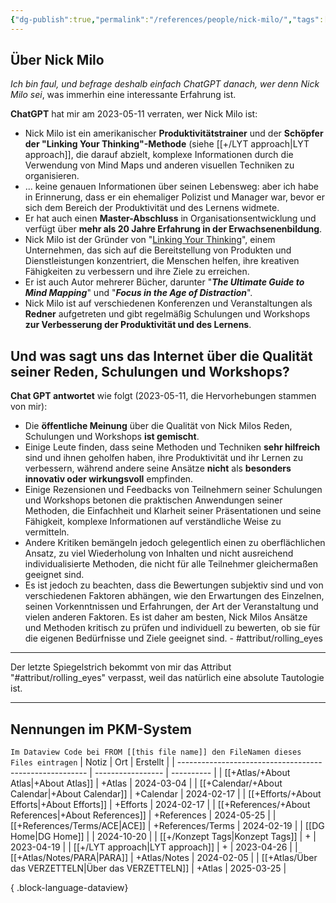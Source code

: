 ```yaml
---
{"dg-publish":true,"permalink":"/references/people/nick-milo/","tags":["class/people"]}
---
```


## Über Nick Milo 

*Ich bin faul, und befrage deshalb einfach ChatGPT danach, wer denn Nick Milo sei*, was immerhin eine interessante Erfahrung ist.

**ChatGPT** hat mir am 2023-05-11 verraten, wer Nick Milo ist:

- Nick Milo ist ein amerikanischer **Produktivitätstrainer** und der **Schöpfer der "Linking Your Thinking"-Methode** (siehe [[+/LYT approach\|LYT approach]], die darauf abzielt, komplexe Informationen durch die Verwendung von Mind Maps und anderen visuellen Techniken zu organisieren.
- ... keine genauen Informationen über seinen Lebensweg: aber ich habe in Erinnerung, dass er ein ehemaliger Polizist und Manager war, bevor er sich dem Bereich der Produktivität und des Lernens widmete. 
- Er hat auch einen **Master-Abschluss** in Organisationsentwicklung und verfügt über **mehr als 20 Jahre Erfahrung in der Erwachsenenbildung**.
- Nick Milo ist der Gründer von "[Linking Your Thinking](https://www.linkingyourthinking.com/)", einem Unternehmen, das sich auf die Bereitstellung von Produkten und Dienstleistungen konzentriert, die Menschen helfen, ihre kreativen Fähigkeiten zu verbessern und ihre Ziele zu erreichen. 
- Er ist auch Autor mehrerer Bücher, darunter "***The Ultimate Guide to Mind Mapping***" und "***Focus in the Age of Distraction***".
- Nick Milo ist auf verschiedenen Konferenzen und Veranstaltungen als **Redner** aufgetreten und gibt regelmäßig Schulungen und Workshops **zur Verbesserung der Produktivität und des Lernens**.


## Und was sagt uns das Internet über die Qualität seiner Reden, Schulungen und Workshops?

**Chat GPT antwortet** wie folgt (2023-05-11, die Hervorhebungen stammen von mir):
- Die **öffentliche Meinung** über die Qualität von Nick Milos Reden, Schulungen und Workshops **ist gemischt**. 
- Einige Leute finden, dass seine Methoden und Techniken **sehr hilfreich** sind und ihnen geholfen haben, ihre Produktivität und ihr Lernen zu verbessern, während andere seine Ansätze **nicht** als **besonders innovativ oder wirkungsvoll** empfinden.
- Einige Rezensionen und Feedbacks von Teilnehmern seiner Schulungen und Workshops betonen die praktischen Anwendungen seiner Methoden, die Einfachheit und Klarheit seiner Präsentationen und seine Fähigkeit, komplexe Informationen auf verständliche Weise zu vermitteln. 
- Andere Kritiken bemängeln jedoch gelegentlich einen zu oberflächlichen Ansatz, zu viel Wiederholung von Inhalten und nicht ausreichend individualisierte Methoden, die nicht für alle Teilnehmer gleichermaßen geeignet sind.
- Es ist jedoch zu beachten, dass die Bewertungen subjektiv sind und von verschiedenen Faktoren abhängen, wie den Erwartungen des Einzelnen, seinen Vorkenntnissen und Erfahrungen, der Art der Veranstaltung und vielen anderen Faktoren. Es ist daher am besten, Nick Milos Ansätze und Methoden kritisch zu prüfen und individuell zu bewerten, ob sie für die eigenen Bedürfnisse und Ziele geeignet sind. - #attribut/rolling_eyes 


---
Der letzte Spiegelstrich bekommt von mir das Attribut "#attribut/rolling_eyes" verpasst, weil das natürlich eine absolute Tautologie ist.



---
## Nennungen im PKM-System
`Im Dataview Code bei FROM [[this file name]] den FileNamen dieses Files eintragen` 
| Notiz                                                   | Ort               | Erstellt   |
| ------------------------------------------------------- | ----------------- | ---------- |
| [[+Atlas/+About Atlas\|+About Atlas]]                | +Atlas            | 2024-03-04 |
| [[+Calendar/+About Calendar\|+About Calendar]]       | +Calendar         | 2024-02-17 |
| [[+Efforts/+About Efforts\|+About Efforts]]          | +Efforts          | 2024-02-17 |
| [[+References/+About References\|+About References]] | +References       | 2024-05-25 |
| [[+References/Terms/ACE\|ACE]]                       | +References/Terms | 2024-02-19 |
| [[DG Home\|DG Home]]                                 |                   | 2024-10-20 |
| [[+/Konzept Tags\|Konzept Tags]]                     | +                 | 2023-04-19 |
| [[+/LYT approach\|LYT approach]]                     | +                 | 2023-04-26 |
| [[+Atlas/Notes/PARA\|PARA]]                          | +Atlas/Notes      | 2024-02-05 |
| [[+Atlas/Über das VERZETTELN\|Über das VERZETTELN]]  | +Atlas            | 2025-03-25 |

{ .block-language-dataview}

